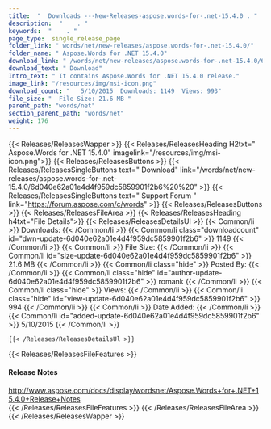 ```yaml
---
title:  "  Downloads ---New-Releases-aspose.words-for-.net-15.4.0 . " 
description:  "    . " 
keywords:  "    . " 
page_type:  single_release_page
folder_link: " words/net/new-releases/aspose.words-for-.net-15.4.0/"
folder_name: " Aspose.Words for .NET 15.4.0"
download_link: " /words/net/new-releases/aspose.words-for-.net-15.4.0/6d040e62a01e4d4f959dc5859901f2b6"
download_text: " Download"
Intro_text: " It contains Aspose.Words for .NET 15.4.0 release."
image_link: "/resources/img/msi-icon.png"
download_count: "   5/10/2015  Downloads: 1149  Views: 993"
file_size: "  File Size: 21.6 MB "
parent_path: "words/net"
section_parent_path: "words/net"
weight: 176 
---
```


{{< Releases/ReleasesWapper >}}
  {{< Releases/ReleasesHeading H2txt=" Aspose.Words for .NET 15.4.0" imagelink="/resources/img/msi-icon.png">}}
  {{< Releases/ReleasesButtons >}}
    {{< Releases/ReleasesSingleButtons text=" Download" link="/words/net/new-releases/aspose.words-for-.net-15.4.0/6d040e62a01e4d4f959dc5859901f2b6%20%20" >}}
    {{< Releases/ReleasesSingleButtons text=" Support Forum " link="https://forum.aspose.com/c/words" >}}
  {{< Releases/ReleasesButtons >}}
  {{< Releases/ReleasesFileArea >}}
    {{< Releases/ReleasesHeading h4txt="File Details">}}
    {{< Releases/ReleasesDetailsUl >}}
            {{< Common/li  >}} Downloads: {{< /Common/li >}} 
      {{< Common/li class="downloadcount" id="dwn-update-6d040e62a01e4d4f959dc5859901f2b6" >}} 1149 {{< /Common/li >}} 
      {{< Common/li  >}} File Size: {{< /Common/li >}} 
      {{< Common/li id="size-update-6d040e62a01e4d4f959dc5859901f2b6" >}} 21.6 MB {{< /Common/li >}} 
      {{< Common/li  class="hide" >}} Posted By: {{< /Common/li >}} 
      {{< Common/li class="hide" id="author-update-6d040e62a01e4d4f959dc5859901f2b6" >}} romank {{< /Common/li >}} 
      {{< Common/li class="hide"  >}} Views: {{< /Common/li >}} 
      {{< Common/li class="hide" id="view-update-6d040e62a01e4d4f959dc5859901f2b6" >}} 994 {{< /Common/li >}} 
      {{< Common/li  >}} Date Added: {{< /Common/li >}} 
      {{< Common/li id="added-update-6d040e62a01e4d4f959dc5859901f2b6" >}} 5/10/2015 {{< /Common/li >}} 

    {{< /Releases/ReleasesDetailsUl >}}

  {{< Releases/ReleasesFileFeatures >}}
      <h4>Release Notes</h4><div><a href="http://www.aspose.com/docs/display/wordsnet/Aspose.Words+for+.NET+15.4.0+Release+Notes">http://www.aspose.com/docs/display/wordsnet/Aspose.Words+for+.NET+15.4.0+Release+Notes</a></div>
  {{< /Releases/ReleasesFileFeatures >}}
 {{< /Releases/ReleasesFileArea >}}
{{< /Releases/ReleasesWapper >}}


